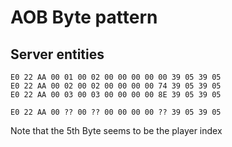 # AOB Byte pattern

## Server entities
````
E0 22 AA 00 01 00 02 00 00 00 00 00 39 05 39 05
E0 22 AA 00 02 00 02 00 00 00 00 74 39 05 39 05
E0 22 AA 00 03 00 03 00 00 00 00 8E 39 05 39 05

E0 22 AA 00 ?? 00 ?? 00 00 00 00 ?? 39 05 39 05
````
Note that the 5th Byte seems to be the player index
